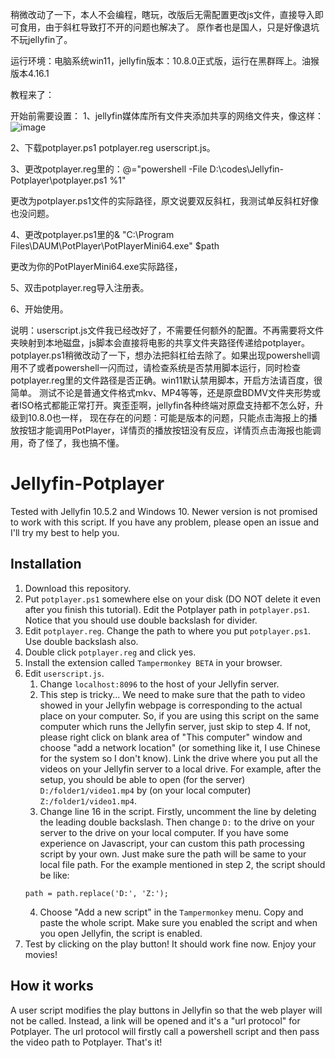 稍微改动了一下，本人不会编程，瞎玩，改版后无需配置更改js文件，直接导入即可食用，由于斜杠导致打不开的问题也解决了。
原作者也是国人，只是好像退坑不玩jellyfin了。

运行环境：电脑系统win11，jellyfin版本：10.8.0正式版，运行在黑群晖上。油猴版本4.16.1

教程来了：

开始前需要设置：
1、jellyfin媒体库所有文件夹添加共享的网络文件夹，像这样：![image](https://user-images.githubusercontent.com/64485323/174583830-e98c8253-200a-4638-815b-f56891bf7e36.png)

2、下载potplayer.ps1 potplayer.reg userscript.js。

3、更改potplayer.reg里的：@="powershell -File D:\\codes\\Jellyfin-Potplayer\\potplayer.ps1 %1"

更改为potplayer.ps1文件的实际路径，原文说要双反斜杠，我测试单反斜杠好像也没问题。

4、更改potplayer.ps1里的& "C:\\Program Files\\DAUM\\PotPlayer\\PotPlayerMini64.exe" $path

更改为你的PotPlayerMini64.exe实际路径，

5、双击potplayer.reg导入注册表。

6、开始使用。

说明：userscript.js文件我已经改好了，不需要任何额外的配置。不再需要将文件夹映射到本地磁盘，js脚本会直接将电影的共享文件夹路径传递给potplayer。potplayer.ps1稍微改动了一下，想办法把斜杠给去除了。如果出现powershell调用不了或者powershell一闪而过，请检查系统是否禁用脚本运行，同时检查potplayer.reg里的文件路径是否正确。win11默认禁用脚本，开启方法请百度，很简单。
测试不论是普通文件格式mkv、MP4等等，还是原盘BDMV文件夹形势或者ISO格式都能正常打开。爽歪歪啊，jellyfin各种终端对原盘支持都不怎么好，升级到10.8.0也一样，
现在存在的问题：可能是版本的问题，只能点击海报上的播放按钮才能调用PotPlayer，详情页的播放按钮没有反应，详情页点击海报也能调用，奇了怪了，我也搞不懂。

# Jellyfin-Potplayer

Tested with Jellyfin 10.5.2 and Windows 10. Newer version is not promised to work with this script. If you have any problem, please open an issue and I'll try my best to help you.

## Installation

1. Download this repository.
2. Put `potplayer.ps1` somewhere else on your disk (DO NOT delete it even after you finish this tutorial). Edit the Potplayer path in `potplayer.ps1`. Notice that you should use double backslash for divider.
3. Edit `potplayer.reg`. Change the path to where you put `potplayer.ps1`. Use double backslash also.
4. Double click `potplayer.reg` and click yes.
5. Install the extension called `Tampermonkey BETA` in your browser.
6. Edit `userscript.js`.
    1. Change `localhost:8096` to the host of your Jellyfin server.
    2. This step is tricky... We need to make sure that the path to video showed in your Jellyfin webpage is corresponding to the actual place on your computer. So, if you are using this script on the same computer which runs the Jellyfin server, just skip to step 4. If not, please right click on blank area of "This computer" window and choose "add a network location" (or something like it, I use Chinese for the system so I don't know). Link the drive where you put all the videos on your Jellyfin server to a local drive. For example, after the setup, you should be able to open (for the server) `D:/folder1/video1.mp4` by (on your local computer) `Z:/folder1/video1.mp4`.
    3.  Change line 16 in the script. Firstly, uncomment the line by deleting the leading double backslash. Then change `D:` to the drive on your server to the drive on your local computer. If you have some experience on Javascript, your can custom this path processing script by your own. Just make sure the path will be same to your local file path. For the example mentioned in step 2, the script should be like:
    ```
    path = path.replace('D:', 'Z:');
    ```
    4. Choose "Add a new script" in the `Tampermonkey` menu. Copy and paste the whole script. Make sure you enabled the script and when you open Jellyfin, the script is enabled.
7. Test by clicking on the play button! It should work fine now. Enjoy your movies!

## How it works

A user script modifies the play buttons in Jellyfin so that the web player will not be called. Instead, a link will be opened and it's a "url protocol" for Potplayer. The url protocol will firstly call a powershell script and then pass the video path to Potplayer. That's it!

